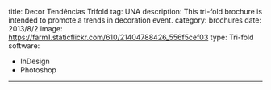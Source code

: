title: Decor Tendências Trifold
tag: UNA
description: This tri-fold brochure is intended to promote a trends in decoration event.
category: brochures
date: 2013/8/2
image: https://farm1.staticflickr.com/610/21404788426_556f5cef03
type: Tri-fold
software:
- InDesign
- Photoshop
---
